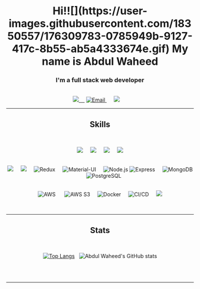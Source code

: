 <h1 align="center">Hi!![](https://user-images.githubusercontent.com/18350557/176309783-0785949b-9127-417c-8b55-ab5a4333674e.gif) My name is Abdul Waheed</h1>
<h3 align="center">I'm a full stack web developer</h3>

<br>
<div align="center">
<a href="https://www.linkedin.com/in/jeremy-cusinmermet/"><img src="https://img.shields.io/badge/-LinkedIn-0a66c2?style=for-the-badge&logo=linkedin&logoColor=fff&labelColor=282828">&nbsp;&nbsp;&nbsp;&nbsp;</a>
  <a href="mailto:abdulwaheed0776@gmail.com"><img title="Email" src="https://img.shields.io/badge/Gmail-D14836?style=for-the-badge&logo=gmail&logoColor=white" /> </a>
  &nbsp;&nbsp;&nbsp;&nbsp;
<a href="https://github.com/jrmydix"><img src="https://img.shields.io/badge/-Github-f0f6fc?style=for-the-badge&logo=github&logoColor=fff&labelColor=282828"></a>
  &nbsp;&nbsp;&nbsp;&nbsp;
<!--   <a href="https://twitter.com/abdulwaheed0776"><img title="Follow on Twitter" src= "https://img.shields.io/badge/Twitter-%231DA1F2.svg?style=for-the-badge&logo=Twitter&logoColor=white"></a>
<br><br> -->
</div>
<hr><h2 align="center">Skills</h2><br>

<p>
<div align="center">
  <img src="https://img.shields.io/badge/-HTML-ff6600?style=for-the-badge&logo=html5&logoColor=ff6600&labelColor=282828"> &nbsp;&nbsp;&nbsp;&nbsp;<img src="https://img.shields.io/badge/-CSS-264ee4?style=for-the-badge&logo=css3&logoColor=264ee4&labelColor=282828">&nbsp;&nbsp;&nbsp;&nbsp;
  <img src="https://img.shields.io/badge/-Sass-bf4080?style=for-the-badge&logo=sass&logoColor=bf4080&labelColor=282828">&nbsp;&nbsp;&nbsp;&nbsp;
  <img src="https://img.shields.io/badge/-Bootstrap-860afb?style=for-the-badge&logo=bootstrap&logoColor=860afb&labelColor=282828">

<br><img src="https://img.shields.io/badge/-JavaScript-f7df1e?style=for-the-badge&logo=javascript&logoColor=f7df1e&labelColor=282828">&nbsp;&nbsp;&nbsp;&nbsp;
<img src="https://img.shields.io/badge/-React-5cd9ff?style=for-the-badge&logo=react&logoColor=5cd9ff&labelColor=282828">&nbsp;&nbsp;&nbsp;&nbsp;
![Redux](https://img.shields.io/badge/-Redux-764ABC?style=for-the-badge&logo=redux&logoColor=white&labelColor=282828)&nbsp;&nbsp;&nbsp;&nbsp;
![Material-UI](https://img.shields.io/badge/-Material--UI-0081CB?style=for-the-badge&logo=material-ui&logoColor=white&labelColor=282828)&nbsp;&nbsp;&nbsp;&nbsp;
![Node.js](https://img.shields.io/badge/-Node.js-339933?style=for-the-badge&logo=node.js&logoColor=white&labelColor=282828)
![Express](https://img.shields.io/badge/-Express-000000?style=for-the-badge&logo=express&logoColor=white&labelColor=282828)&nbsp;&nbsp;&nbsp;&nbsp;
![MongoDB](https://img.shields.io/badge/-MongoDB-47A248?style=for-the-badge&logo=mongodb&logoColor=white&labelColor=282828)&nbsp;&nbsp;&nbsp;&nbsp;
![PostgreSQL](https://img.shields.io/badge/-PostgreSQL-336791?style=for-the-badge&logo=postgresql&logoColor=white&labelColor=282828)

<br>![AWS](https://img.shields.io/badge/-AWS-232F3E?style=for-the-badge&logo=amazon-aws&logoColor=white&labelColor=282828)
&nbsp;&nbsp;&nbsp;&nbsp;
![AWS S3](https://img.shields.io/badge/-AWS%20S3-569A31?style=for-the-badge&logo=amazon-s3&logoColor=white&labelColor=282828)&nbsp;&nbsp;&nbsp;&nbsp;
![Docker](https://img.shields.io/badge/-Docker-2496ED?style=for-the-badge&logo=docker&logoColor=white&labelColor=282828)&nbsp;&nbsp;&nbsp;&nbsp;
![CI/CD](https://img.shields.io/badge/-CI/CD-44AEE2?style=for-the-badge&logo=circleci&logoColor=white&labelColor=282828)&nbsp;&nbsp;&nbsp;&nbsp;
<img src="https://img.shields.io/badge/-Git-f05030?style=for-the-badge&logo=git&logoColor=f05030&labelColor=282828">

</div>
</p><br>
<hr><h2 align="center">Stats</h2><br>
<div align="center">

[![Top Langs](https://github-readme-stats.vercel.app/api/top-langs/?username=abdulwaheed76&layout=compact&theme=dark)](https://github.com/abdulwaheed76)&nbsp;&nbsp;
![Abdul Waheed's GitHub stats](https://github-readme-stats.vercel.app/api?username=abdulwaheed76&count_private=true&show_icons=true&theme=dark&hide=issues)

</div><br>
<br>
<hr>
